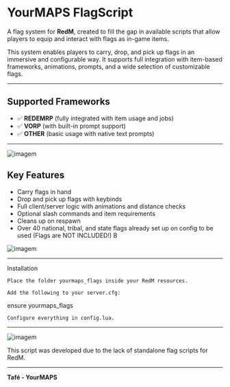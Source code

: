 # YourMAPS FlagScript



A flag system for **RedM**, created to fill the gap in available scripts that allow players to equip and interact with flags as in-game items.

This system enables players to carry, drop, and pick up flags in an immersive and configurable way. 
It supports full integration with item-based frameworks, animations, prompts, and a wide selection of customizable flags.

---

## Supported Frameworks

- ✅ **REDEMRP** (fully integrated with item usage and jobs)
- ✅ **VORP** (with built-in prompt support)
- ✅ **OTHER** (basic usage with native text prompts)

---
![imagem](https://github.com/user-attachments/assets/df41b58d-4426-4485-aaa7-026e5259950c)



## Key Features

- Carry flags in hand  
- Drop and pick up flags with keybinds  
- Full client/server logic with animations and distance checks  
- Optional slash commands and item requirements  
- Cleans up on respawn
- Over 40 national, tribal, and state flags already set up on config to be used (Flags are NOT INCLUDED!) B

![imagem](https://github.com/user-attachments/assets/31dde33b-d76a-48bb-be80-94f0de7b60df)


---

Installation

    Place the folder yourmaps_flags inside your RedM resources.

    Add the following to your server.cfg:

  ensure yourmaps_flags

    Configure everything in config.lua.

---

![imagem](https://github.com/user-attachments/assets/27960af6-3c6b-42e5-9230-5e153ca96f91)


This script was developed due to the lack of standalone flag scripts for RedM. 

---

**Tafé - YourMAPS**   

